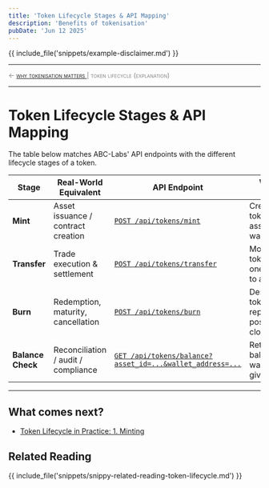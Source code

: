 ```yaml
---
title: 'Token Lifecycle Stages & API Mapping'
description: 'Benefits of tokenisation'
pubDate: 'Jun 12 2025'
---
```


{{ include_file('snippets/example-disclaimer.md') }}

<hr/>
<span style="font-variant: small-caps; font-size: 0.8rem; color: grey; "> 
    ← <a href="/mkdocs/examples/post-trade-automation/token-lifecycle/why-tokenisation-matters">why tokenisation matters </a>  |   token lifecycle (explanation)
</span>
<hr/>

# Token Lifecycle Stages & API Mapping

The table below matches ABC-Labs' API endpoints with the different lifecycle stages of a token.

| Stage         | Real-World Equivalent             | API Endpoint                                                   | What it Does                                        | How-to Guide                |
|---------------|-----------------------------------|----------------------------------------------------------------|-----------------------------------------------------|-----------------------------|
| **Mint**      | Asset issuance / contract creation| [`POST /api/tokens/mint`](/mkdocs/examples/post-trade-automation/references/api/api-mint-token/)                                        | Creates token and assigns to a wallet               | [How to Mint a Token](/mkdocs/examples/post-trade-automation/how-tos/how-to-mint-a-token/)    |
| **Transfer**  | Trade execution & settlement      | [`POST /api/tokens/transfer`](/mkdocs/examples/post-trade-automation/references/api/api-transfer-token/)                                 | Moves token from one wallet to another              | [How to Transfer Tokens](/mkdocs/examples/post-trade-automation/how-tos/how-to-transfer-tokens/)|
| **Burn**      | Redemption, maturity, cancellation| [`POST /api/tokens/burn`](/mkdocs/examples/post-trade-automation/references/api/api-burn-token/)                                       | Destroys the token, representing position closure   | [How to Burn Tokens](/mkdocs/examples/post-trade-automation/how-tos/how-to-burn-tokens/)    |
| **Balance Check** | Reconciliation / audit / compliance | [`GET /api/tokens/balance?asset_id=...&wallet_address=...`](/mkdocs/examples/post-trade-automation/references/api/api-check-token-balance/) | Retrieves balance of a wallet for a given asset     | [How to Check a Token Balance](/mkdocs/examples/post-trade-automation/how-tos/how-to-check-a-token-balance/) |


---

## What comes next?

- [Token Lifecycle in Practice: 1. Minting](/mkdocs/examples/post-trade-automation/token-lifecycle/lifecycle-in-practice/lip-minting/)

## Related Reading

{{ include_file('snippets/snippy-related-reading-token-lifecycle.md') }}


